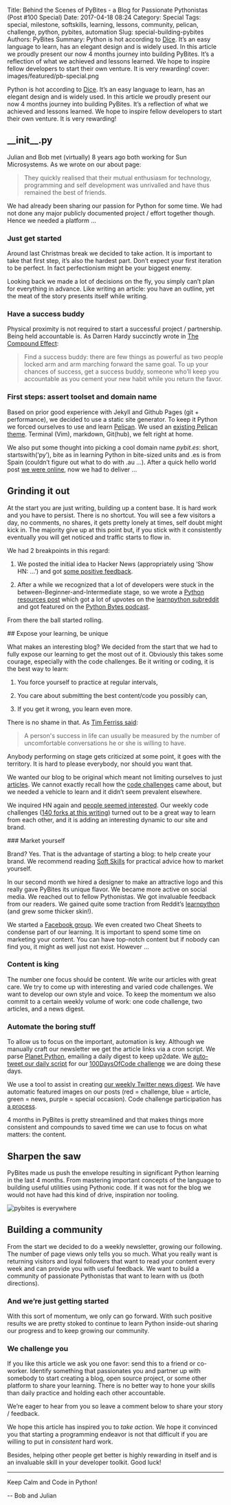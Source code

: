 Title: Behind the Scenes of PyBites - a Blog for Passionate Pythonistas (Post #100 Special)
Date: 2017-04-18 08:24
Category: Special
Tags: special, milestone, softskills, learning, lessons, community, pelican, challenge, python, pybites, automation
Slug: special-building-pybites
Authors: PyBites
Summary: Python is hot according to [Dice](http://insights.dice.com/2016/02/01/whats-hot-and-not-in-tech-skills/). It’s an easy language to learn, has an elegant design and is widely used. In this article we proudly present our now 4 months journey into building PyBites. It’s a reflection of what we achieved and lessons learned. We hope to inspire fellow developers to start their own venture. It is very rewarding!
cover: images/featured/pb-special.png

Python is hot according to [Dice](http://insights.dice.com/2016/02/01/whats-hot-and-not-in-tech-skills/). It’s an easy language to learn, has an elegant design and is widely used. In this article we proudly present our now 4 months journey into building PyBites. It’s a reflection of what we achieved and lessons learned. We hope to inspire fellow developers to start their own venture. It is very rewarding!

## \_\_init\_\_.py

Julian and Bob met (virtually) 8 years ago both working for Sun Microsystems. As we wrote on our about page: 

> They quickly realised that their mutual enthusiasm for technology, programming and self development was unrivalled and have thus remained the best of friends.

We had already been sharing our passion for Python for some time. We had not done any major publicly documented project / effort together though. Hence we needed a platform …

### Just get started

Around last Christmas break we decided to take action. It is important to take that first step, it’s also the hardest part. Don’t expect your first iteration to be perfect. In fact perfectionism might be your biggest enemy.

Looking back we made a lot of decisions on the fly, you simply can’t plan for everything in advance. Like writing an article: you have an outline, yet the meat of the story presents itself while writing.

### Have a success buddy

Physical proximity is not required to start a successful project / partnership. Being held accountable is. As Darren Hardy succinctly wrote in [The Compound Effect](http://www.amazon.com/dp/159315724X/?tag=pyb0f-20): 

> Find a success buddy: there are few things as powerful as two people locked arm and arm marching forward the same goal. To up your chances of success, get a success buddy, someone who’ll keep you accountable as you cement your new habit while you return the favor.

### First steps: assert toolset and domain name

Based on prior good experience with Jekyll and Github Pages (git + performance), we decided to use a static site generator. To keep it Python we forced ourselves to use and learn [Pelican](https://github.com/getpelican/pelican). We used an [existing Pelican theme](https://github.com/alexandrevicenzi/Flex). Terminal (Vim), markdown, Git(hub), we felt right at home.

We also put some thought into picking a cool domain name *pybit.es*: short, startswith(‘py’), bite as in learning Python in bite-sized units and .es is from Spain (couldn’t figure out what to do with .au ...). After a quick hello world post [we were online](http://bobbelderbos.com/assets/pybites_home.png), now we had to deliver ...

## Grinding it out

At the start you are just writing, building up a content base. It is hard work and you have to persist. There is no shortcut. You will see a few visitors a day, no comments, no shares, it gets pretty lonely at times, self doubt might kick in. The majority give up at this point but, if you stick with it consistently eventually you will get noticed and traffic starts to flow in. 


We had 2 breakpoints in this regard:

1. We posted the initial idea to Hacker News (appropriately using ‘Show HN: ...’) and got [some positive feedback](https://news.ycombinator.com/item?id=13274876). 

2. After a while we recognized that a lot of developers were stuck in the between-Beginner-and-Intermediate stage, so we wrote a [Python resources post](https://redd.it/5sjt3l) which got a lot of upvotes on the [learnpython subreddit](https://www.reddit.com/r/learnpython/) and got featured on the [Python Bytes podcast](https://pythonbytes.fm/episodes/show/14/lots-of-python-style-and-python-3000-is-3000-days-old). 

From there the ball started rolling.

## Expose your learning, be unique

What makes an interesting blog? We decided from the start that we had to fully expose our learning to get the most out of it. Obviously this takes some courage, especially with the code challenges. Be it writing or coding, it is the best way to learn: 

1. You force yourself to practice at regular intervals, 

2. You care about submitting the best content/code you possibly can, 

3. If you get it wrong, you learn even more. 

There is no shame in that. As [Tim Ferriss said](https://en.wikiquote.org/wiki/Timothy_Ferriss): 

> A person's success in life can usually be measured by the number of uncomfortable conversations he or she is willing to have. 

Anybody performing on stage gets criticized at some point, it goes with the territory. It is hard to please everybody, nor should you want that.

We wanted our blog to be original which meant not limiting ourselves to just [articles](http://pybit.es/pages/articles.html). We cannot exactly recall how the [code challenges](http://pybit.es/pages/challenges.html) came about, but we needed a vehicle to learn and it didn’t seem prevalent elsewhere. 

We inquired HN again and [people seemed interested](https://news.ycombinator.com/item?id=13352447). Our weekly code challenges ([140 forks at this writing](https://github.com/pybites/challenges)) turned out to be a great way to learn from each other, and it is adding an interesting dynamic to our site and brand.

### Market yourself

Brand? Yes. That is the advantage of starting a blog: to help create your brand. We recommend reading [Soft Skills](http://www.amazon.com/dp/1617292397/?tag=pyb0f-20) for practical advice how to market yourself. 

In our second month we hired a designer to make an attractive logo and this really gave PyBites its unique flavor. We became more active on social media. We reached out to fellow Pythonistas. We got invaluable feedback from our readers. We gained quite some traction from Reddit’s [learnpython](https://www.reddit.com/r/learnpython/) (and grew some thicker skin!). 

We started a [Facebook group](https://www.facebook.com/groups/pybites/). We even created two Cheat Sheets to condense part of our learning. It is important to spend some time on marketing your content. You can have top-notch content but if nobody can find you, it might as well just not exist. However ...

### Content is king 

The number one focus should be content. We write our articles with great care. We try to come up with interesting and varied code challenges. We want to develop our own style and voice. To keep the momentum we also commit to a certain weekly volume of work: one code challenge, two articles, and a news digest.

### Automate the boring stuff

To allow us to focus on the important, automation is key. Although we manually craft our newsletter we get the article links via a cron script. We parse [Planet Python](http://planetpython.org), emailing a daily digest to keep up2date. We [auto-tweet our daily script](http://pybit.es/100days-autotweet.html) for our [100DaysOfCode challenge](http://pybit.es/special-100days.html) we are doing these days. 

We use a tool to assist in creating [our weekly Twitter news digest](http://pybit.es/pages/news.html). We have automatic featured images on our posts (red = challenge, blue = article, green = news, purple = special occasion). Code challenge participation has [a process](https://github.com/pybites/challenges/blob/master/INSTALL.md). 

4 months in PyBites is pretty streamlined and that makes things more consistent and compounds to saved time we can use to focus on what matters: the content.

## Sharpen the saw

PyBites made us push the envelope resulting in significant Python learning in the last 4 months. From mastering important concepts of the language to building useful utilities using Pythonic code. If it was not for the blog we would not have had this kind of drive, inspiration nor tooling. 

![pybites is everywhere]({filename}/images/coffee.png)

## Building a community

From the start we decided to do a weekly newsletter, growing our following. The number of page views only tells you so much. What you really want is returning visitors and loyal followers that want to read your content every week and can provide you with useful feedback. We want to build a community of passionate Pythonistas that want to learn with us (both directions).

### And we’re just getting started

With this sort of momentum, we only can go forward. With such positive results we are pretty stoked to continue to learn Python inside-out sharing our progress and to keep growing our community. 

### We challenge you

If you like this article we ask you one favor: send this to a friend or co-worker. Identify something that passionates you and partner up with somebody to start creating a blog, open source project, or some other platform to share your learning. There is no better way to hone your skills than daily practice and holding each other accountable. 

We’re eager to hear from you so leave a comment below to share your story / feedback.

We hope this article has inspired you to *take action*. We hope it convinced you that starting a programming endeavor is not that difficult if you are willing to put in *consistent* hard work. 

Besides, helping other people get better is highly rewarding in itself and is an invaluable skill in your developer toolkit. Good luck!

---

Keep Calm and Code in Python!

-- Bob and Julian
